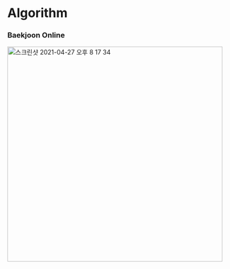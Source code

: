 # Algorithm

### Baekjoon Online
<img width="486" alt="스크린샷 2021-04-27 오후 8 17 34" src="https://user-images.githubusercontent.com/80037682/116233315-1984d200-a796-11eb-9f9f-f373605e0f8d.png">
